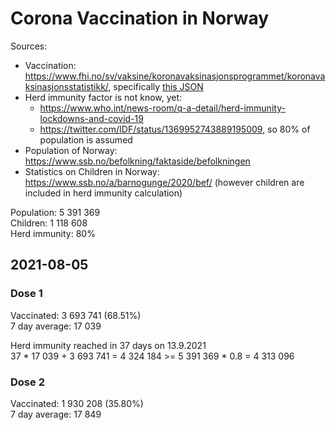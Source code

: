 # Corona Vaccination in Norway

Sources:

- Vaccination: <https://www.fhi.no/sv/vaksine/koronavaksinasjonsprogrammet/koronavaksinasjonsstatistikk/>, specifically [this JSON](https://www.fhi.no/api/chartdata/api/99119)
- Herd immunity factor is not know, yet:
  - <https://www.who.int/news-room/q-a-detail/herd-immunity-lockdowns-and-covid-19>
  - <https://twitter.com/IDF/status/1369952743889195009>, so 80% of population is assumed
- Population of Norway: <https://www.ssb.no/befolkning/faktaside/befolkningen>
- Statistics on Children in Norway: https://www.ssb.no/a/barnogunge/2020/bef/ (however children are included in herd immunity calculation)

Population: 5 391 369  
Children: 1 118 608  
Herd immunity: 80%  

## 2021-08-05

### Dose 1

Vaccinated: 3 693 741 (68.51%)  
7 day average: 17 039

Herd immunity reached in 37 days on 13.9.2021  
37 * 17 039 + 3 693 741 = 4 324 184 >= 5 391 369 * 0.8 = 4 313 096

### Dose 2

Vaccinated: 1 930 208 (35.80%)  
7 day average: 17 849

